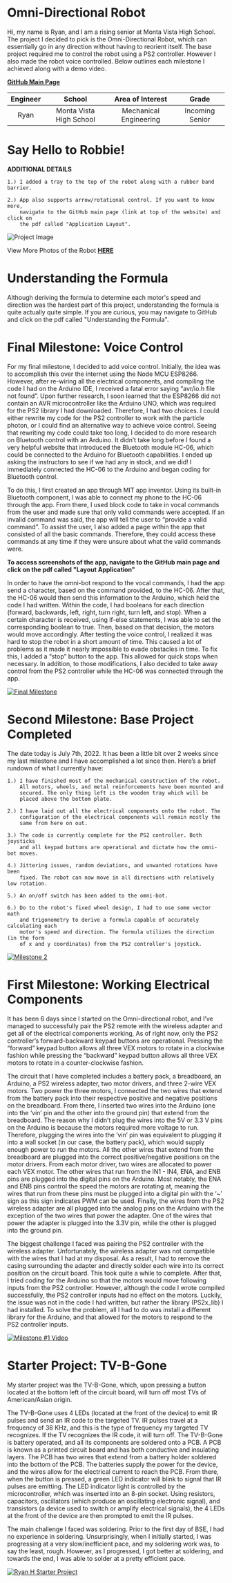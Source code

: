 ﻿# Omni-Directional Robot
Hi, my name is Ryan, and I am a rising senior at Monta Vista High School. The project I decided to pick is the Omni-Directional Robot, which can essentially go in any direction without having to reorient itself. The base project required me to control the robot using a PS2 controller. However I also made the robot voice controlled. Below outlines each milestone I achieved along with a demo video.

[****GitHub Main Page****](https://github.com/BlueStamp-Engineering-2022/RyanH_BSE_Project/tree/main)

| **Engineer** | **School** | **Area of Interest** | **Grade** |
|:--:|:--:|:--:|:--:|
| Ryan | Monta Vista High School | Mechanical Engineering | Incoming Senior

# Say Hello to Robbie!

**ADDITIONAL DETAILS**

    1.) I added a tray to the top of the robot along with a rubber band barrier.
 
    2.) App also supports arrow/rotational control. If you want to know more, 
        navigate to the GitHub main page (link at top of the website) and click on 
        the pdf called "Application Layout".


![Project Image](https://lh3.googleusercontent.com/OTDZB_fRbJauujnu-WCWGBnh68xhCh3yK_IIQ2RLxm3OuFnp-NtxN7NV8xpYM68l3zfZxrPyPTi9qgjOuEeBDCfNuW9lkevW1aViOrRdyOd0khJoxAZGgizDsQwP8VO2sqmetw5LU-5-GMH4mdnk7aNdwUENzH9g7dXRPH2s2RE3KtppfX9-6APqr_fQLwXQiGH-LkXxwk8_3aItmG7DgcOUzZkM_oj00skPp8Ddp6J-K-sCRqMVdhQBMXbfHFYcC2hAz3cFfmOXEqXjo8rVUkVVnCRTTviLPZkrGLEP5F786OhnWylgUhu0vcjvDjRS0pIhGpSzmgvRTYAf__ekQeKBHxwlZ1F0RKFWxFKAFc-Pb1ZqCDieJML64qFFNOFQbDt7zs2ElQQcnIqaQKaLCd0jezgRbT_nJUPwy1UFi5-3Q7u4PiD23guOQYQwZKeQ5EIG-xViN9BHNDgH-nwILP5mg-I93FHhKPIE-cTvIprH0c88AIKifALQEHJR9KfXLWSp_VY-EUqHlwX0uSIx1cLxoD0XhESKR8N_AOgLkxSfhfZ6oVuz9z2S0PkaxCxzos5lrB8rHA3S16YZvbsTF1kJsKDKl7qAQjvDAz6oAwjrrLhE0fR705n6Cn2JU7fmeGE1tXGCfDSNkhlrmoqZo0ohfTTaaHSHoS1I6MGY3mJCrDakGfhzsusrOkCrMNYGfIrt_HIlPUHzmT2Dz1CnM7ztur8nqHpPctVUjfMgH81NH9p_5QqB62KIMAE5JaMaS7PdsI98-qaKbhxaOYWiZ-lgEsla3vksvAOZPlYCrIhBEdKH0Ib1TJjfvk-TrmM4HJqCZ9xWcR5z9kHwBINFEXhwTSTqO5sv_7xoaJqC4Rp-_ZeWKOGI-b7-SovS2Kb-NTg5hm77pCSPcrFS7wC_OrZzYDZ99pcSl_l3Dr62CT_pQG7D8kn-pRua2oiQGTvs18sZ1woK7NcRGBNhDqknEw=w672-h933-no?authuser=0)

View More Photos of the Robot [**HERE**](https://photos.app.goo.gl/3SrxdFMFwUQ3dkWM9)

# Understanding the Formula
Although deriving the formula to determine each motor's speed and direction was the hardest part of this project, understanding the formula is quite actually quite simple. If you are curious, you may navigate to GitHub and click on the pdf called "Understanding the Formula". 

# Final Milestone: Voice Control
For my final milestone, I decided to add voice control. Initially, the idea was to accomplish this over the internet using the Node MCU ESP8266. However, after re-wiring all the electrical components, and compiling the code I had on the Arduino IDE, I received a fatal error saying “avr/io.h file not found”. Upon further research, I soon learned that the ESP8266 did not contain an AVR microcontroller like the Arduino UNO, which was required for the PS2 library I had downloaded. Therefore, I had two choices. I could either rewrite my code for the PS2 controller to work with the particle photon, or I could find an alternative way to achieve voice control. Seeing that rewriting my code could take too long, I decided to do more research on Bluetooth control with an Arduino. It didn’t take long before I found a very helpful website that introduced the Bluetooth module HC-06, which could be connected to the Arduino for Bluetooth capabilities. I ended up asking the instructors to see if we had any in stock, and we did! I immediately connected the HC-06 to the Arduino and began coding for Bluetooth control. 

To do this, I first created an app through MIT app inventor. Using its built-in Bluetooth component, I was able to connect my phone to the HC-06 through the app. From there, I used block code to take in vocal commands from the user and made sure that only valid commands were accepted. If an invalid command was said, the app will tell the user to “provide a valid command”. To assist the user, I also added a page within the app that consisted of all the basic commands. Therefore, they could access these commands at any time if they were unsure about what the valid commands were. 

**To access screenshots of the app, navigate to the GitHub main page and click on the pdf called "Layout Application"** 

In order to have the omni-bot respond to the vocal commands, I had the app send a character, based on the command provided, to the HC-06. After that, the HC-06 would then send this information to the Arduino, which held the code I had written. Within the code, I had booleans for each direction (forward, backwards, left, right, turn right, turn left, and stop). When a certain character is received, using if-else statements, I was able to set the corresponding boolean to true. Then, based on that decision, the motors would move accordingly. After testing the voice control, I realized it was hard to stop the robot in a short amount of time. This caused a lot of problems as it made it nearly impossible to evade obstacles in time. To fix this, I added a “stop” button to the app. This allowed for quick stops when necessary. In addition, to those modifications, I also decided to take away control from the PS2 controller while the HC-06 was connected through the app. 

[![Final Milestone](https://res.cloudinary.com/marcomontalbano/image/upload/v1658525335/video_to_markdown/images/youtube--Z5iSiJXumOA-c05b58ac6eb4c4700831b2b3070cd403.jpg)](https://www.youtube.com/watch?v=Z5iSiJXumOA "Milestone 3")

# Second Milestone: Base Project Completed
The date today is July 7th, 2022. It has been a little bit over 2 weeks since my last milestone and I have accomplished a lot since then. Here’s a brief rundown of what I currently have: 

    1.) I have finished most of the mechanical construction of the robot. 
        All motors, wheels, and metal reinforcements have been mounted and 
        secured. The only thing left is the wooden tray which will be 
        placed above the bottom plate. 
  
    2.) I have laid out all the electrical components onto the robot. The 
        configuration of the electrical components will remain mostly the 
        same from here on out.
 
    3.) The code is currently complete for the PS2 controller. Both joysticks 
        and all keypad buttons are operational and dictate how the omni-bot moves. 
 
    4.) Jittering issues, random deviations, and unwanted rotations have been 
        fixed. The robot can now move in all directions with relatively low rotation. 
  
    5.) An on/off switch has been added to the omni-bot.
    
    6.) Do to the robot's fixed wheel design, I had to use some vector math 
        and trigonometry to derive a formula capable of accurately calculating each 
        motor's speed and direction. The formula utilizes the direction (in the form 
        of x and y coordinates) from the PS2 controller's joystick.

[![Milestone 2](https://res.cloudinary.com/marcomontalbano/image/upload/v1658528884/video_to_markdown/images/youtube--AEiCQfl9qKQ-c05b58ac6eb4c4700831b2b3070cd403.jpg)](https://www.youtube.com/watch?v=AEiCQfl9qKQ "Milestone 2")

# First Milestone: Working Electrical Components 
  

It has been 6 days since I started on the Omni-directional robot, and I’ve managed to successfully pair the PS2 remote with the wireless adapter and get all of the electrical components working, As of right now, only the PS2 controller’s forward-backward keypad buttons are operational. Pressing the “forward” keypad button allows all three VEX motors to rotate in a clockwise fashion while pressing the “backward” keypad button allows all three VEX motors to rotate in a counter-clockwise fashion. 

The circuit that I have completed includes a battery pack, a breadboard, an Arduino, a PS2 wireless adapter, two motor drivers, and three 2-wire VEX motors. Two power the three motors, I connected the two wires that extend from the battery pack into their respective positive and negative positions on the breadboard. From there, I inserted two wires into the Arduino (one into the ‘vin’ pin and the other into the ground pin) that extend from the breadboard. The reason why I didn’t plug the wires into the 5V or 3.3 V pins on the Arduino is because the motors required more voltage to run. Therefore, plugging the wires into the ‘vin’ pin was equivalent to plugging it into a wall socket (in our case, the battery pack), which would supply enough power to run the motors. All the other wires that extend from the breadboard are plugged into the correct positive/negative positions on the motor drivers. From each motor driver, two wires are allocated to power each VEX motor. The other wires that run from the IN1 - IN4, ENA, and ENB pins are plugged into the digital pins on the Arduino. Most notably, the ENA and ENB pins control the speed the motors are rotating at, meaning the wires that run from these pins must be plugged into a digital pin with the ‘~’ sign as this sign indicates PWM can be used. Finally, the wires from the PS2 wireless adapter are all plugged into the analog pins on the Arduino with the exception of the two wires that power the adapter. One of the wires that power the adapter is plugged into the 3.3V pin, while the other is plugged into the ground pin. 

The biggest challenge I faced was pairing the PS2 controller with the wireless adapter. Unfortunately, the wireless adapter was not compatible with the wires that I had at my disposal. As a result, I had to remove the casing surrounding the adapter and directly solder each wire into its correct position on the circuit board. This took quite a while to complete. After that, I tried coding for the Arduino so that the motors would move following inputs from the PS2 controller. However, although the code I wrote compiled successfully, the PS2 controller inputs had no effect on the motors. Luckily, the issue was not in the code I had written, but rather the library (PS2x_lib) I had installed. To solve the problem, all I had to do was install a different library for the Arduino, and that allowed for the motors to respond to the PS2 controller inputs. 



[![Milestone #1 Video](https://res.cloudinary.com/marcomontalbano/image/upload/v1656710570/video_to_markdown/images/youtube--j4AGbipcVsw-c05b58ac6eb4c4700831b2b3070cd403.jpg)](https://www.youtube.com/watch?v=j4AGbipcVsw "Milestone #1 Video")

# Starter Project: TV-B-Gone 


My starter project was the TV-B-Gone, which, upon pressing a button located at the bottom left of the circuit board, will turn off most TVs of American/Asian origin. 

The TV-B-Gone uses 4 LEDs (located at the front of the device) to emit IR pulses and send an IR code to the targeted TV. IR pulses travel at a frequency of 38 KHz, and this is the type of frequency my targeted TV recognizes. If the TV recognizes the IR code, it will turn off. The TV-B-Gone is battery operated, and all its components are soldered onto a PCB. A PCB is known as a printed circuit board and has both conductive and insulating layers. The PCB has two wires that extend from a battery holder soldered into the bottom of the PCB. The batteries supply the power for the device, and the wires allow for the electrical current to reach the PCB. From there, when the button is pressed, a green LED indicator will blink to signal that IR pulses are emitting. The LED indicator light is controlled by the microcontroller, which was inserted into an 8-pin socket. Using resistors, capacitors, oscillators (which produce an oscillating electronic signal), and transistors (a device used to switch or amplify electrical signals), the 4 LEDs at the front of the device are then prompted to emit the IR pulses. 

The main challenge I faced was soldering. Prior to the first day of BSE, I had no experience in soldering. Unsurprisingly, when I initially started, I was progressing at a very slow/inefficient pace, and my soldering work was, to say the least, rough. However, as I progressed, I got better at soldering, and towards the end, I was able to solder at a pretty efficient pace. 


[![Ryan H Starter Project](https://res.cloudinary.com/marcomontalbano/image/upload/v1655500204/video_to_markdown/images/youtube--NJntLOVBBz4-c05b58ac6eb4c4700831b2b3070cd403.jpg)](https://www.youtube.com/watch?v=NJntLOVBBz4 "Ryan H Starter Project")


